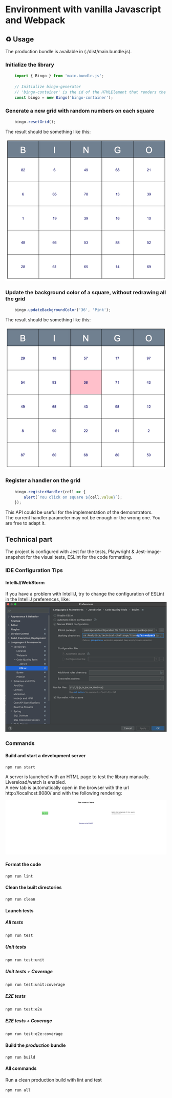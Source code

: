 # Environment with vanilla Javascript and Webpack

## ♻️ Usage

The production bundle is available in (./dist/main.bundle.js).

### Initialize the library
```javascript
    import { Bingo } from 'main.bundle.js';
    
    // Initialize bingo-generator
    // 'bingo-container' is the id of the HTMLElement that renders the Bingo
    const bingo = new Bingo('bingo-container');
```

### Generate a new grid with random numbers on each square
```javascript
    bingo.resetGrid();
```
The result should be something like this:
  <p align="center">
    <img title="Grid" src="../../images/grid.png">
  </p>

### Update the background color of a square, without redrawing all the grid
```javascript
    bingo.updateBackgroundColor('36', 'Pink');
```
The result should be something like this:
  <p align="center">
    <img title="Grid" src="../../images/background-color.png">
  </p>

### Register a handler on the grid
```javascript
    bingo.registerHandler(cell => {
        alert(`You click on square ${cell.value}`);
    });
```

This API could be useful for the implementation of the demonstrators. \
The current handler parameter may not be enough or the wrong one. You are free to adapt it.

## Technical part

The project is configured with Jest for the tests, Playwright & Jest-image-snapshot for the visual tests, ESLint for the code formatting.

### IDE Configuration Tips

#### IntelliJ/WebStorm
If you have a problem with IntelliJ, try to change the configuration of ESLint in the IntelliJ preferences, like:
![eslint-config.png](../../images/es-webpack-eslint-config.png)

### Commands

#### Build and start a development server
`npm run start`

A server is launched with an HTML page to test the library manually. \
Livereload/watch is enabled. \
A new tab is automatically open in the browser with the url http://localhost:8080/ and with the following rendering:

![Grid](../../images/start_library_rendering.png)

#### Format the code
`npm run lint`

#### Clean the built directories
`npm run clean`

#### Launch tests
##### All tests
`npm run test`

##### Unit tests
`npm run test:unit`

##### Unit tests + Coverage
`npm run test:unit:coverage`

##### E2E tests
`npm run test:e2e`

##### E2E tests + Coverage
`npm run test:e2e:coverage`

#### Build the _production_ bundle
`npm run build`

#### All commands
Run a clean production build with lint and test

`npm run all`
